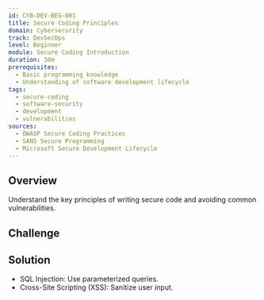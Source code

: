 ```yaml
---
id: CYB-DEV-BEG-001
title: Secure Coding Principles
domain: Cybersecurity
track: DevSecOps
level: Beginner
module: Secure Coding Introduction
duration: 30m
prerequisites: 
  - Basic programming knowledge
  - Understanding of software development lifecycle
tags: 
  - secure-coding
  - software-security
  - development
  - vulnerabilities
sources:
  - OWASP Secure Coding Practices
  - SANS Secure Programming
  - Microsoft Secure Development Lifecycle
---
```


## Overview

Understand the key principles of writing secure code and avoiding common vulnerabilities.


## Challenge


## Solution

- SQL Injection: Use parameterized queries.
- Cross-Site Scripting (XSS): Sanitize user input.
